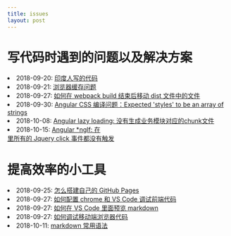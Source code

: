 ```yaml
---
title: issues
layout: post
---
```


# 写代码时遇到的问题以及解决方案

<li>2018-09-20: <a href="/2018/09/20/issues-india-project.html">印度人写的代码</a></li>

<li>2018-09-21: <a href="/2018/09/21/issues-cache-busting.html">浏览器缓存问题</a></li>

<li>2018-09-27: <a href="/2018/09/27/issues-webpack-file-management.html">如何在 webpack build 结束后移动 dist 文件中的文件</a></li>

<li>2018-09-30: <a href="/2018/09/30/issues-angular-css.html">Angular CSS 编译问题：Expected 'styles' to be an array of strings</a></li>

<li>2018-10-08: <a href="/2018/10/08/issues-angular-lazyloading-nochunkfiles.html">Angular lazy loading: 没有生成业务模块对应的chunk文件</a></li>

<li>2018-10-15: <a href="/2018/10/18/issues-jqueryevent-notworking-with-ngIf.html">Angular *ngIf: 在<div *ngIf> 里所有的 Jquery click 事件都没有触发</a></li>



# 提高效率的小工具

<li>2018-09-25: <a href="/2018/09/25/tools-github-pages">怎么搭建自己的 GitHub Pages</a></li>

<li>2018-09-27: <a href="/2018/09/27/tools-vscode-debug.html">如何配置 chrome 和 VS Code 调试前端代码</a></li>

<li>2018-09-27: <a href="/2018/10/01/tools-markdown-preview.html">如何在 VS Code 里面预览 markdown</a></li>

<li>2018-09-27: <a href="/2018/10/01/tools-mobile-browser-debug.html">如何调试移动端浏览器代码</a></li>

<li>2018-10-11: <a href="/2018/10/11/tools-markdonw-syntax.html">markdown 常用语法</a></li>